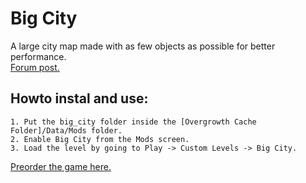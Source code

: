 # Big City
A large city map made with as few objects as possible for better performance.  
[Forum post.](http://forums.wolfire.com/viewtopic.php?f=16&t=16232)  

## Howto instal and use:  
    1. Put the big_city folder inside the [Overgrowth Cache Folder]/Data/Mods folder.
    2. Enable Big City from the Mods screen.  
    3. Load the level by going to Play -> Custom Levels -> Big City.  

[Preorder the game here.](http://www.wolfire.com/overgrowth)
